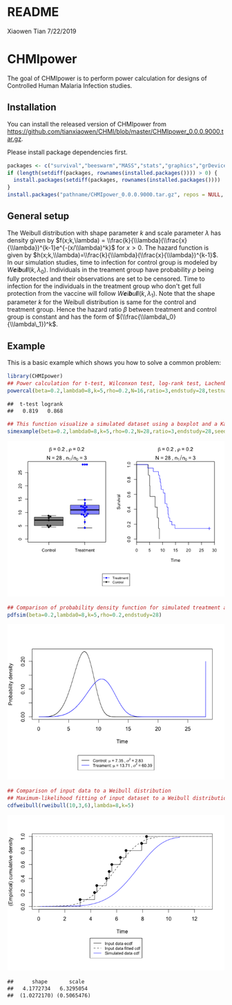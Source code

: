 README
================
Xiaowen Tian
7/22/2019

CHMIpower
=========

<!-- badges: start -->
<!-- badges: end -->
The goal of CHMIpower is to perform power calculation for designs of Controlled Human Malaria Infection studies.

Installation
------------

You can install the released version of CHMIpower from <https://github.com/tianxiaowen/CHMI/blob/master/CHMIpower_0.0.0.9000.tar.gz>.

Please install package dependencies first.

``` r
packages <- c("survival","beeswarm","MASS","stats","graphics","grDevices")
if (length(setdiff(packages, rownames(installed.packages()))) > 0) {
  install.packages(setdiff(packages, rownames(installed.packages())))  
}
install.packages("pathname/CHMIpower_0.0.0.9000.tar.gz", repos = NULL, type = "source")
```

General setup
-------------

The Weibull distribution with shape parameter *k* and scale parameter *λ* has density given by $f(x;k,\lambda) = \\frac{k}{\\lambda}(\\frac{x}{\\lambda})^{k-1}e^{-(x/\\lambda)^k}$ for *x* &gt; 0. The hazard function is given by $h(x;k,\\lambda)=\\frac{k}{\\lambda}(\\frac{x}{\\lambda})^{k-1}$. In our simulation studies, time to infection for control group is modeled by *W**e**i**b**u**l**l*(*k*, *λ*<sub>0</sub>). Individuals in the treament group have probability *ρ* being fully protected and their observations are set to be censored. Time to infection for the individuals in the treatment group who don't get full protection from the vaccine will follow *W**e**i**b**u**l**l*(*k*, *λ*<sub>1</sub>). Note that the shape parameter *k* for the Weibull distribution is same for the control and treatment group. Hence the hazard ratio *β* between treatment and control group is constant and has the form of $(\\frac{\\lambda\_0}{\\lambda\_1})^k$.

Example
-------

This is a basic example which shows you how to solve a common problem:

``` r
library(CHMIpower)
## Power calculation for t-test, Wilconxon test, log-rank test, Lachenbruch test, and likelihood ratio test for mixture models.
powercal(beta=0.2,lambda0=8,k=5,rho=0.2,N=16,ratio=3,endstudy=28,testname=c('t-test','logrank'),alpha=0.05,seed=1)
```

    ##  t-test logrank 
    ##   0.819   0.868

``` r
## This function visualize a simulated dataset using a boxplot and a Kaplan-Meier curve.
simexample(beta=0.2,lambda0=8,k=5,rho=0.2,N=28,ratio=3,endstudy=28,seed=1)
```

![](README_files/figure-markdown_github/unnamed-chunk-1-1.png)

``` r
## Comparison of probability density function for simulated treatment and control group.
pdfsim(beta=0.2,lambda0=8,k=5,rho=0.2,endstudy=28)
```

![](README_files/figure-markdown_github/unnamed-chunk-1-2.png)

``` r
## Comparison of input data to a Weibull distribution
## Maximum-likelihood fitting of input dataset to a Weibull distribution
cdfweibull(rweibull(10,3,6),lambda=8,k=5)
```

![](README_files/figure-markdown_github/unnamed-chunk-1-3.png)

    ##      shape       scale  
    ##   4.1772734   6.3295054 
    ##  (1.0272170) (0.5065476)
